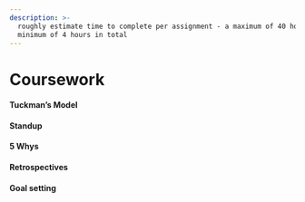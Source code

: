 ```yaml
---
description: >-
  roughly estimate time to complete per assignment - a maximum of 40 hours and a
  minimum of 4 hours in total
---
```


# Coursework

#### Tuckman’s Model&#x20;

#### Standup&#x20;

#### 5 Whys&#x20;

#### Retrospectives&#x20;

#### Goal setting
